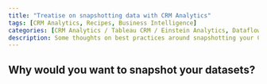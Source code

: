 ```yaml
---
title: "Treatise on snapshotting data with CRM Analytics"
tags: [CRM Analytics, Recipes, Business Intelligence]
categories: [CRM Analytics / Tableau CRM / Einstein Analytics, Dataflows & Recipes]
description: Some thoughts on best practices around snapshotting your CRM Analytics data
---
```


## Why would you want to snapshot your datasets?

## 